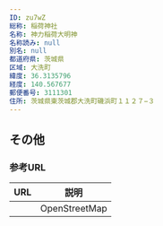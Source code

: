 ```yaml
---
ID: zu7wZ
総称: 稲荷神社
名称: 神力稲荷大明神
名称読み: null
別名: null
都道府県: 茨城県
区域: 大洗町
緯度: 36.3135796
経度: 140.567677
郵便番号: 3111301
住所: 茨城県東茨城郡大洗町磯浜町１１２７−３
---
```


## その他

### 参考URL

| URL | 説明          |
| --- | ------------- |
|     | OpenStreetMap |

